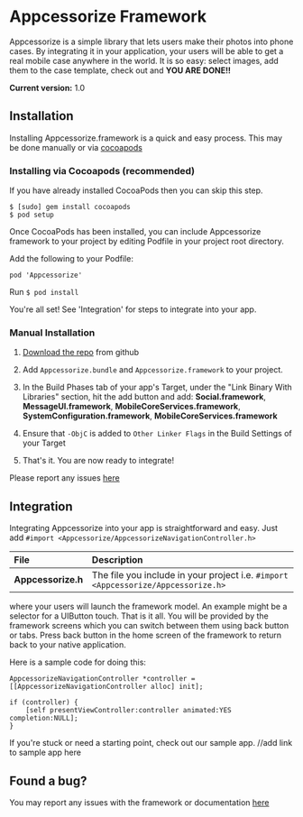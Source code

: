 
# Appcessorize Framework


Appcessorize is a simple library that lets users make their photos into phone cases. By integrating it in your application, your users will be able to get a real mobile case anywhere in the world. It is so easy: select images, add them to the case template, check out and **YOU ARE DONE!!**  

**Current version:** 1.0


## Installation

Installing Appcessorize.framework is a quick and easy process. This may be done manually or via [cocoapods](http://cocoapods.org/)

### Installing via Cocoapods (recommended)

If you have already installed CocoaPods then you can skip this step.

````
$ [sudo] gem install cocoapods
$ pod setup
````
Once CocoaPods has been installed, you can include Appcessorize framework to your project by editing Podfile in your project root directory.

Add the following to your Podfile:

````
pod 'Appcessorize'
````

Run `$ pod install`


You're all set! See 'Integration' for steps to integrate into your app.

### Manual Installation

1. [Download the repo](https://github.com/amani-mohammad/appcessorize-framework/archive/master.zip) from github

2. Add `Appcessorize.bundle` and `Appcessorize.framework` to your project.

3. In the Build Phases tab of your app's Target, under the "Link Binary With Libraries" section, hit the add button and add: **Social.framework**, **MessageUI.framework**, **MobileCoreServices.framework**, **SystemConfiguration.framework**, **MobileCoreServices.framework**

4. Ensure that `-ObjC` is added to `Other Linker Flags` in the Build Settings of your Target 


5. That's it. You are now ready to integrate!

Please report any issues [here](https://github.com/amani-mohammad/appcessorize-framework/issues)


## Integration

Integrating Appcessorize into your app is straightforward and easy. Just add `#import <Appcessorize/AppcessorizeNavigationController.h>` 

| File          | Description   |
| :------------ | :------------ |
|**Appcessorize.h**| The file you include in your project i.e. `#import <Appcessorize/Appcessorize.h>` |



where your users will launch the framework model. An example might be a selector for a UIButton touch. That is it all. You will be provided by the framework screens which you can switch between them using back button or tabs. Press back button in the home screen of the framework to return back to your native application.

Here is a sample code for doing this:

	AppcessorizeNavigationController *controller = [[AppcessorizeNavigationController alloc] init];
    
    if (controller) {
        [self presentViewController:controller animated:YES completion:NULL];
    }
    
If you're stuck or need a starting point, check out our sample app. //add link to sample app here


## Found a bug?

You may report any issues with the framework or documentation [here](https://github.com/amani-mohammad/appcessorize-framework/issues)

